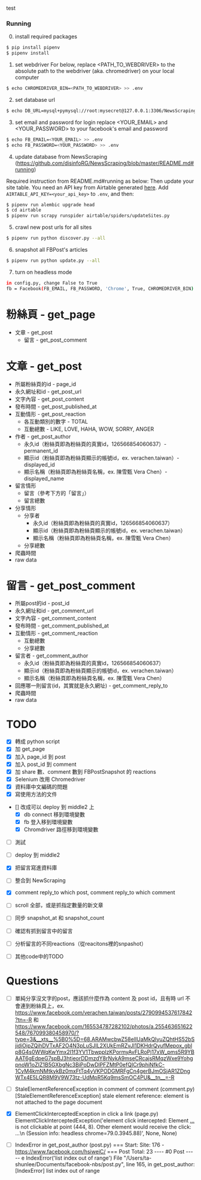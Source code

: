 test
### Running
0. install required packages
```sh
$ pip install pipenv
$ pipenv install
```
1. set webdriver
For below, replace <PATH_TO_WEBDRIVER> to the absolute path to the webdriver (aka. chromedriver) on your local computer
```sh
$ echo CHROMEDRIVER_BIN=<PATH_TO_WEBDRIVER> >> .env
```
2. set database url
```sh
$ echo DB_URL=mysql+pymysql://root:mysecret@127.0.0.1:3306/NewsScraping >> .env
```
3. set email and password for login
replace <YOUR_EMAIL> and <YOUR_PASSWORD> to your facebook's email and password
```sh
$ echo FB_EMAIL=<YOUR_EMAIL> >> .env
$ echo FB_PASSWORD=<YOUR_PASSWORD> >> .env
```
4. update database from NewsScraping (https://github.com/disinfoRG/NewsScraping/blob/master/README.md#running)

Required instruction from README.md#running as below:
Then update your site table.  You need an API key from Airtable generated [here](https://airtable.com/account).  Add `AIRTABLE_API_KEY=<your_api_key>` to `.env`, and then:
```sh
$ pipenv run alembic upgrade head
$ cd airtable
$ pipenv run scrapy runspider airtable/spiders/updateSites.py
```
5. crawl new post urls for all sites
```sh
$ pipenv run python discover.py --all
```
6. snapshot all FBPost's articles
```sh
$ pipenv run python update.py --all
```
7. turn on headless mode
```sh
in config.py, change False to True
fb = Facebook(FB_EMAIL, FB_PASSWORD, 'Chrome', True, CHROMEDRIVER_BIN)
```

# 粉絲頁 - get_page
- 文章 - get_post
    - 留言 - get_post_comment

# 文章 - get_post
- 所屬粉絲頁的id - page_id
- 永久網址和id - get_post_url
- 文字內容 - get_post_content
- 發布時間 - get_post_published_at
- 互動情形 - get_post_reaction
    - 各互動類別的數字 - TOTAL
    - 互動總數 - LIKE, LOVE, HAHA, WOW, SORRY, ANGER
- 作者 - get_post_author
    - 永久id（粉絲頁即為粉絲頁的真實id，126566854060637）- permanent_id
    - 顯示id（粉絲頁即為粉絲頁顯示的帳號id，ex. verachen.taiwan）- displayed_id
    - 顯示名稱（粉絲頁即為粉絲頁名稱，ex. 陳雪甄 Vera Chen）- displayed_name
- 留言情形
    - 留言（參考下方的「留言」）
    - 留言總數
- 分享情形
    - 分享者
        - 永久id（粉絲頁即為粉絲頁的真實id，126566854060637）
        - 顯示id（粉絲頁即為粉絲頁顯示的帳號id，ex. verachen.taiwan）
        - 顯示名稱（粉絲頁即為粉絲頁名稱，ex. 陳雪甄 Vera Chen）
    - 分享總數
- 爬蟲時間
- raw data

# 留言 - get_post_comment
- 所屬post的id - post_id
- 永久網址和id - get_comment_url
- 文字內容 - get_comment_content
- 發布時間 - get_comment_published_at
- 互動情形 - get_comment_reaction
    - 互動總數
    - 分享總數
- 留言者 - get_comment_author
    - 永久id（粉絲頁即為粉絲頁的真實id，126566854060637）
    - 顯示id（粉絲頁即為粉絲頁顯示的帳號id，ex. verachen.taiwan）
    - 顯示名稱（粉絲頁即為粉絲頁名稱，ex. 陳雪甄 Vera Chen）
- 回應哪一則留言(id，其實就是永久網址) - get_comment_reply_to
- 爬蟲時間
- raw data

# TODO
- [x] 轉成 python script
- [x] 加 get_page
- [x] 加入 page_id 到 post
- [x] 加入 post_id 到 comment
- [x] 加 share 數、comment 數到 FBPostSnapshot 的 reactions
- [x] Selenium 改用 Chromedriver
- [x] 資料庫中文編碼的問題
- [x] 寫使用方法的文件
- [] 改成可以 deploy 到 middle2 上
  - [x] db connect 移到環境變數
  - [x] fb 登入移到環境變數
  - [x] Chromdriver 路徑移到環境變數
- [ ] 測試
- [ ] deploy 到 middle2
- [x] 把留言寫進資料庫
- [ ] 整合到 NewScraping
- [x] comment reply_to which post, comment reply_to which comment
- [ ] scroll 全部，或是抓指定數量的新文章
- [ ] 同步 snapshot_at 和 snapshot_count
- [ ] 確認有抓到留言中的留言
- [ ] 分析留言的不同reactions（從reacitons裡的snpashot）
- [ ] 其他code中的TODO


# Questions

- [ ] 單純分享沒文字的post，應該抓什麼作為 content 及 post id，且有時 url 不會連到粉絲頁上，ex. https://www.facebook.com/verachen.taiwan/posts/2790994537617842?tn=-R 和 https://www.facebook.com/165534787282102/photos/a.255463651622548/767099380458970/?type=3&__xts__%5B0%5D=68.ARAMwcbwZ58elIUaMkQIyuZQhtHS52bSjidiOipZQihDVTxAF2O4N3pLuSJIL2XUkEmRZvJI1DKHdrQyufMepox_gblp8G4s0WWqKwYmx2I1f3YV1TbwpplzKPormyAvFLRoPj17xW_pms5R9YBAAT6gEdpeG7spBJ3htjeorDDmzdY8rNykA9mseCRcajsRMqzWxe9YohgpnoW1oZIZ1B5GXbgNc3BiPoDwDlPFZMtP0efQICr9phiNfkC-1CyM4kmNMtkykBz0mxFtTq4yVKPODGMRFgCn4gerBJmOSjAR1ZDngWTx4E5LQR8M9V9W73tz-UdMpR5Kq9msSmOC4PU&__tn__=-R

- [ ] StaleElementReferenceException in comment of comment (comment.py)
[StaleElementReferenceException] stale element reference: element is not attached to the page document

- [x] ElementClickInterceptedException in click a link (page.py)
ElementClickInterceptedException('element click intercepted: Element <a class="see_more_link" onclick="var func = function(e) { e.preventDefault(); }; var parent = Parent.byClass(this, &quot;text_exposed_root&quot;); if (parent &amp;&amp; parent.getAttribute(&quot;id&quot;) == &quot;id_5e09ac54f28066b69338123&quot;) { CSS.addClass(parent, &quot;text_exposed&quot;); Arbiter.inform(&quot;reflow&quot;); }; func(event); " data-ft="{&quot;tn&quot;:&quot;e&quot;}" href="#" role="button">...</a> is not clickable at point (444, 8). Other element would receive the click: <span class="_1vp5">...</span>\n  (Session info: headless chrome=79.0.3945.88)', None, None)

- [ ] IndexError in get_post_author (post.py)
=== Start: Site: 176 - https://www.facebook.com/hsiweiC/ ===
Post Total: 23
---- #0 Post -----
e
IndexError('list index out of range')
File "/Users/ta-shunlee/Documents/facebook-nbs/post.py", line 165, in get_post_author: [IndexError] list index out of range